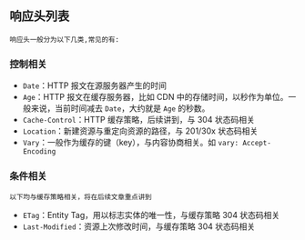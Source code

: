 ## 响应头列表

    响应头一般分为以下几类,常见的有:

### 控制相关

- `Date`：HTTP 报文在源服务器产生的时间
- `Age`：HTTP 报文在缓存服务器，比如 CDN 中的存储时间，以秒作为单位。一般来说，当前时间减去 `Date`，大约就是 `Age` 的秒数。
- `Cache-Control`：HTTP 缓存策略，后续讲到，与 304 状态码相关
- `Location`：新建资源与重定向资源的路径，与 201/30x 状态码相关
- `Vary`：一般作为缓存的键（key），与内容协商相关。如 `vary: Accept-Encoding`

### 条件相关

    以下均与缓存策略相关，将在后续文章重点讲到

- `ETag`：Entity Tag，用以标志实体的唯一性，与缓存策略 304 状态码相关
- `Last-Modified`：资源上次修改时间，与缓存策略 304 状态码相关
